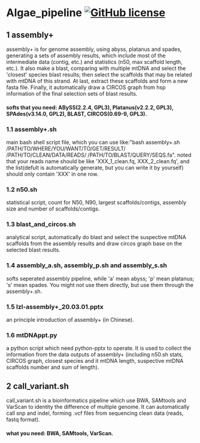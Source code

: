 # Algae_pipeline [![GitHub license](https://img.shields.io/badge/license-Apache%202.0-blue.svg)](https://github.com/lzlniu/NGS_pipeline/blob/master/LICENSE)
## 1 assembly+

assembly+ is for genome assembly, using abyss, platanus and spades, generating a sets of assembly results, which include most of the intermediate data (contig, etc.) and statistics (n50, max scaffold length, etc.). It also make a blast, comparing with multiple mtDNA and select the 'closest' species blast results; then select the scaffolds that may be related with mtDNA of this strand. At last, extract these scaffolds and form a new fasta file. Finally, it automatically draw a CIRCOS graph from hsp information of the final selection sets of blast results.

#### softs that you need: ABySS(2.2.4, GPL3), Platanus(v2.2.2, GPL3), SPAdes(v3.14.0, GPL2), BLAST, CIRCOS(0.69-9, GPL3).

### 1.1 assembly+.sh

main bash shell script file, which you can use like:"bash assembly+.sh /PATH/TO/WHERE/YOU/WANT/TO/GET/RESULT/ /PATH/TO/CLEAN/DATA/READS/ /PATH/TO/BLAST/QUERY/SEQS.fa". noted that your reads name should be like 'XXX_1_clean.fq, XXX_2_clean.fq', and the list(defult is automatically generate, but you can write it by yourself) should only contain 'XXX' in one row.

### 1.2 n50.sh

statistical script, count for N50, N90, largest scaffolds/contigs, assembly size and number of scaffolds/contigs.

### 1.3 blast_and_circos.sh

analytical script, automatically do blast and select the suspective mtDNA scaffolds from the assembly results and draw circos graph base on the selected blast results.

### 1.4 assembly_a.sh, assembly_p.sh and assembly_s.sh

softs seperated assembly pipeline, while 'a' mean abyss; 'p' mean platanus; 's' mean spades. You might not use them directly, but use them through the assembly+.sh.

### 1.5 lzl-assembly+_20.03.01.pptx

an principle introduction of assembly+ (in Chinese).

### 1.6 mtDNAppt.py

a python script which need python-pptx to operate. It is used to collect the information from the data outputs of assembly+ (including n50.sh stats, CIRCOS graph, closest species and it mtDNA length, suspective mtDNA scaffolds number and sum of length).

## 2 call_variant.sh

call_variant.sh is a bioinformatics pipeline which use BWA, SAMtools and VarScan to identity the difference of multiple genome. It can automatically call snp and indel, forming .vcf files from sequencing clean data (reads, fastq format).

#### what you need: BWA, SAMtools, VarScan.
